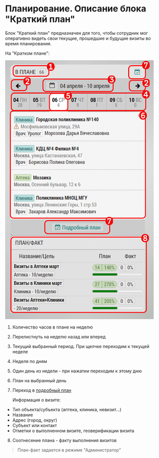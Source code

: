 # Планирование. Описание блока "Краткий план"

Блок "Краткий план" предназначен для того, чтобы сотрудник мог оперативно видеть свои текущие, прошедшие и будущие визиты во время планирования.

На "Кратком плане":

![](../images/rep-planning-short-plan.png)

 1. Количество часов в плане на неделю
 2. Перелистнуть на неделю назад или вперед
 3. Текущий выбранный период. При щелчке переходим к текущей неделе
 4. Неделя по дням
 5. Один день из недели - при нажатии переходим к этому дню 
 6. План на выбранный день
 7. Переход в [подробный план](rep-planning-full-plan.html)
   
    Информация о визите:

- Тип объекта/субъекта (аптека, клиника, невизит...)
- Название
- Адрес (город, округ)
- Субъект или контакт
- Отметки о выполненном визите, геоверификации визита

8. Соотнесение плана - факту выполнения визитов

> План-факт задается в режиме "Администратор"
